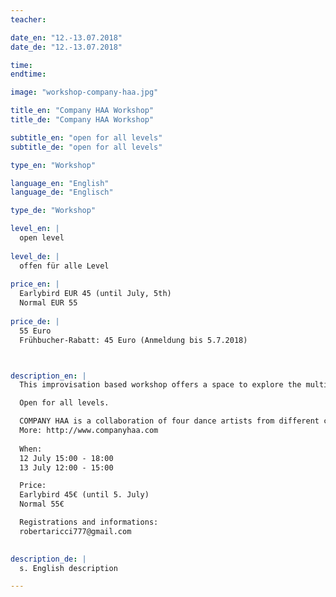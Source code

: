 ```yaml
---
teacher: 

date_en: "12.-13.07.2018"
date_de: "12.-13.07.2018"

time: 
endtime: 

image: "workshop-company-haa.jpg"

title_en: "Company HAA Workshop"
title_de: "Company HAA Workshop"

subtitle_en: "open for all levels"
subtitle_de: "open for all levels"

type_en: "Workshop"

language_en: "English"
language_de: "Englisch"

type_de: "Workshop"

level_en: |
  open level  
  
level_de: |
  offen für alle Level  
  
price_en: |
  Earlybird EUR 45 (until July, 5th)  
  Normal EUR 55
  
price_de: |
  55 Euro  
  Frühbucher-Rabatt: 45 Euro (Anmeldung bis 5.7.2018)



description_en: |
  This improvisation based workshop offers a space to explore the multi-faceted awareness of a dancer/ performer in a holistic, playful manner. A physical warm-up leads us into an exploration of movement qualities, dynamics, interaction and listening through individual research, group work and partnering. The work invites us to inhabit and to challenge our personal, authentic qualities, gradually building towards instant composition, little “stories” in space, which we will participate and observe. All these tasks serve as instruments to reach a certain field where our personal presence, with its own specific language, is engaged and allowed to express itself.

  Open for all levels.  

  COMPANY HAA is a collaboration of four dance artists from different countries, based in Berlin, Germany. Having found each other and worked together for several years through Collective ONE:THIRD, we share an interest in combining different forms of art into a work that reflects humanity and communicates in a transparent manner. Coming from different backgrounds, our meeting point lies in improvisation and instant composition, in which we cultivate our individual qualities, complex physicality and performative elements. In the desire of opening up our vocabulary, involving new media and other artists, we decided to form Company HAA, a platform for any dance related art. Our work intends to challenge the traditional idea of a performative space. Each of us is continuously developing the research in their personal ways and by coming together we complement each other in a unique manner.  
  More: http://www.companyhaa.com
 
  When:  
  12 July 15:00 - 18:00  
  13 July 12:00 - 15:00  

  Price:  
  Earlybird 45€ (until 5. July)  
  Normal 55€  

  Registrations and informations:  
  robertaricci777@gmail.com

  
description_de: |
  s. English description

---
```



